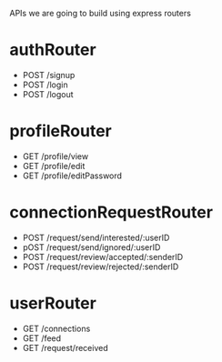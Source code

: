APIs we are going to build using express routers

# authRouter
- POST /signup
- POST /login
- POST /logout

# profileRouter
- GET /profile/view
- GET /profile/edit
- GET /profile/editPassword


# connectionRequestRouter
- POST /request/send/interested/:userID
- pOST /request/send/ignored/:userID
- POST /request/review/accepted/:senderID
- POST /request/review/rejected/:senderID

# userRouter
- GET /connections
- GET /feed
- GET /request/received
